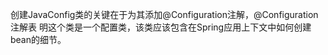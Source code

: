 创建JavaConfig类的关键在于为其添加@Configuration注解，@Configuration注解表
明这个类是一个配置类，该类应该包含在Spring应用上下文中如何创建bean的细节。

